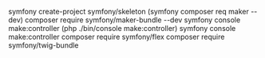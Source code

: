 
symfony create-project symfony/skeleton
(symfony composer req maker --dev)
composer require symfony/maker-bundle --dev
symfony console make:controller
(php ./bin/console make:controller)
symfony console make:controller
composer require symfony/flex
composer require symfony/twig-bundle